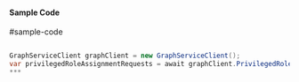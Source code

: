 #### Sample Code
#sample-code 

```C#

GraphServiceClient graphClient = new GraphServiceClient();
var privilegedRoleAssignmentRequests = await graphClient.PrivilegedRoleAssignmentRequests.PrivilegedRoleAssignmentRequests.Request().GetAsync();
*** 

```